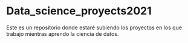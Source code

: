 # Data_science_proyects2021
Este es un repositorio donde estaré subiendo los proyectos en los que trabajo mientras aprendo la ciencia de datos.
